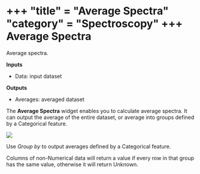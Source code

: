 +++
"title" = "Average Spectra"
"category" = "Spectroscopy"
+++
Average Spectra
===============

Average spectra.

**Inputs**

- Data: input dataset

**Outputs**

- Averages: averaged dataset

The **Average Spectra** widget enables you to calculate average spectra. It can output the average of the entire dataset, or average into groups defined by a Categorical feature.

![](../images/Average-Spectra-stamped.png)

Use *Group by* to output averages defined by a Categorical feature.

Columns of non-Numerical data will return a value if every row in that group has the same value, otherwise it will return Unknown.
